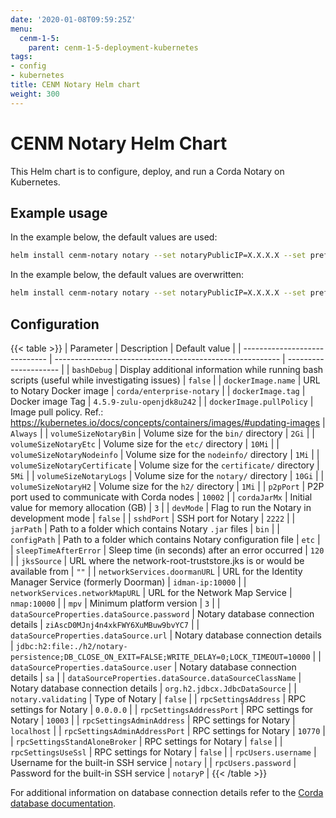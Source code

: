 ```yaml
---
date: '2020-01-08T09:59:25Z'
menu:
  cenm-1-5:
    parent: cenm-1-5-deployment-kubernetes
tags:
- config
- kubernetes
title: CENM Notary Helm chart
weight: 300
---
```


# CENM Notary Helm Chart

This Helm chart is to configure, deploy, and run a Corda Notary on Kubernetes.

## Example usage

In the example below, the default values are used:

```bash
helm install cenm-notary notary --set notaryPublicIP=X.X.X.X --set prefix=cenm --set mpv=4 --set acceptLicense=Y
```

In the example below, the default values are overwritten:

```bash
helm install cenm-notary notary --set notaryPublicIP=X.X.X.X --set prefix=cenm --set mpv=4 --set acceptLicense=Y --set volumeSizeNotaryLogs=20Gi
```

## Configuration

{{< table >}}
| Parameter                     | Description                                              | Default value         |
| ----------------------------- | -------------------------------------------------------- | --------------------- |
| `bashDebug`                   | Display additional information while running bash scripts (useful while investigating issues) | `false` |
| `dockerImage.name`            | URL to Notary Docker image                     | `corda/enterprise-notary` |
| `dockerImage.tag`             | Docker image Tag | `4.5.9-zulu-openjdk8u242` |
| `dockerImage.pullPolicy`      | Image pull policy. Ref.: https://kubernetes.io/docs/concepts/containers/images/#updating-images | `Always` |
| `volumeSizeNotaryBin`         | Volume size for the `bin/` directory                     | `2Gi` |
| `volumeSizeNotaryEtc`         | Volume size for the `etc/` directory                     | `10Mi` |
| `volumeSizeNotaryNodeinfo`    | Volume size for the `nodeinfo/` directory                | `1Mi` |
| `volumeSizeNotaryCertificate` | Volume size for the `certificate/` directory             | `5Mi` |
| `volumeSizeNotaryLogs`        | Volume size for the `notary/` directory                  | `10Gi` |
| `volumeSizeNotaryH2`          | Volume size for the `h2/` directory                      | `1Mi` |
| `p2pPort`                     | P2P port used to communicate with Corda nodes            | `10002` |
| `cordaJarMx`                  | Initial value for memory allocation (GB)                 | `3` |
| `devMode`                     | Flag to run the Notary in development mode               | `false` |
| `sshdPort`                    | SSH port for Notary                                      | `2222` |
| `jarPath`                     | Path to a folder which contains Notary `.jar` files      | `bin` |
| `configPath`                  | Path to a folder which contains Notary configuration file | `etc` |
| `sleepTimeAfterError`         | Sleep time (in seconds) after an error occurred          | `120` |
| `jksSource`                   | URL where the network-root-truststore.jks is or would be available from | `""` |
| `networkServices.doormanURL`  | URL for the Identity Manager Service (formerly Doorman)              | `idman-ip:10000` |
| `networkServices.networkMapURL` | URL for the Network Map Service                        | `nmap:10000` |
| `mpv`                         | Minimum platform version                                 | `3` |
| `dataSourceProperties.dataSource.password`    | Notary database connection details       | `ziAscD0MJnj4n4xkFWY6XuMBuw9bvYC7` |
| `dataSourceProperties.dataSource.url`    | Notary database connection details            | `jdbc:h2:file:./h2/notary-persistence;DB_CLOSE_ON_EXIT=FALSE;WRITE_DELAY=0;LOCK_TIMEOUT=10000` |
| `dataSourceProperties.dataSource.user`               | Notary database connection details | `sa` |
| `dataSourceProperties.dataSource.dataSourceClassName`   | Notary database connection details | `org.h2.jdbcx.JdbcDataSource` |
| `notary.validating`           | Type of Notary                                           | `false` |
| `rpcSettingsAddress`          | RPC settings for Notary                                  | `0.0.0.0` |
| `rpcSettingsAddressPort`      | RPC settings for Notary                                  | `10003` |
| `rpcSettingsAdminAddress`     | RPC settings for Notary                                  | `localhost` |
| `rpcSettingsAdminAddressPort` | RPC settings for Notary                                  | `10770` |
| `rpcSettingsStandAloneBroker` | RPC settings for Notary                                  | `false` |
| `rpcSettingsUseSsl`           | RPC settings for Notary                                  | `false` |
| `rpcUsers.username`           | Username for the built-in SSH service                    | `notary` |
| `rpcUsers.password`           | Password for the built-in SSH service                    | `notaryP` |
{{< /table >}}

For additional information on database connection details refer to the [Corda database documentation](../../../../../en/platform/corda/4.8/enterprise/node/setup/corda-configuration-file.html#configuration-file-fields).
